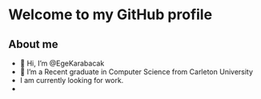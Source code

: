 # Welcome to my GitHub profile

## About me
- 👋 Hi, I’m @EgeKarabacak
- 👀 I’m a Recent graduate in Computer Science from Carleton University
- I am currently looking for work.
- 


  


<!---
EgeKarabacak/EgeKarabacak is a ✨ special ✨ repository because its `README.md` (this file) appears on your GitHub profile.
You can click the Preview link to take a look at your changes.
--->

